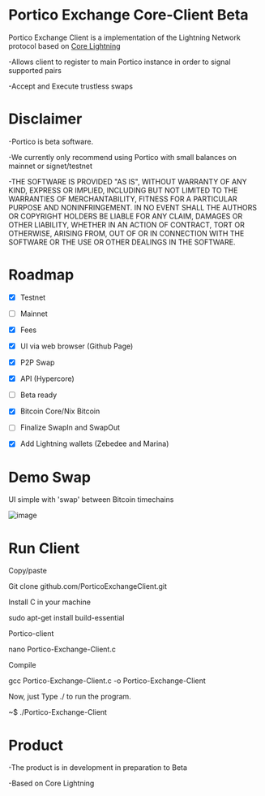 # Portico  Exchange Core-Client Beta

Portico Exchange Client is a  implementation of the Lightning Network protocol based on [Core Lightning](https://github.com/PorticoExchange/PorticoExchangeFrontendClientV4)

-Allows client to register to main Portico instance in order to signal supported pairs

-Accept and Execute trustless swaps

# Disclaimer

-Portico is beta software.

-We currently only recommend using Portico with small balances on mainnet or signet/testnet

-THE SOFTWARE IS PROVIDED "AS IS", WITHOUT WARRANTY OF ANY KIND, EXPRESS OR IMPLIED, INCLUDING BUT NOT LIMITED TO THE WARRANTIES OF MERCHANTABILITY, FITNESS FOR A PARTICULAR PURPOSE AND NONINFRINGEMENT. IN NO EVENT SHALL THE AUTHORS OR COPYRIGHT HOLDERS BE LIABLE FOR ANY CLAIM, DAMAGES OR OTHER LIABILITY, WHETHER IN AN ACTION OF CONTRACT, TORT OR OTHERWISE, ARISING FROM, OUT OF OR IN CONNECTION WITH THE SOFTWARE OR THE USE OR OTHER DEALINGS IN THE SOFTWARE.

# Roadmap
- [X] Testnet
- [ ] Mainnet
- [X] Fees
- [X] UI via web browser (Github Page) 
- [X] P2P Swap
- [X] API (Hypercore)
- [ ] Beta ready
- [X] Bitcoin Core/Nix Bitcoin
- [ ] Finalize SwapIn and SwapOut
- [X] Add Lightning wallets (Zebedee and Marina)


# Demo Swap

UI simple with 'swap' between Bitcoin timechains

![image](https://user-images.githubusercontent.com/83122757/227936051-bacfd5d4-21a5-43a9-bc2c-d705c78381f1.png)


# Run Client

Copy/paste

Git clone github.com/PorticoExchangeClient.git

Install C in your machine

sudo apt-get install build-essential

Portico-client

nano Portico-Exchange-Client.c

Compile

gcc Portico-Exchange-Client.c -o Portico-Exchange-Client

Now, just Type ./<output name> to run the program.

~$ ./Portico-Exchange-Client

# Product

-The product is in development in preparation to Beta

-Based on Core Lightning


